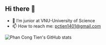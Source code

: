 ## Hi there 👋

- 🔭 I’m junior at VNU-University of Science
- 📫 How to reach me: pctien1401@gmail.com

![Phan Cong Tien's GitHub stats](https://github-readme-stats.vercel.app/api?username=pctiien&show_icons=true&theme=dracula )



